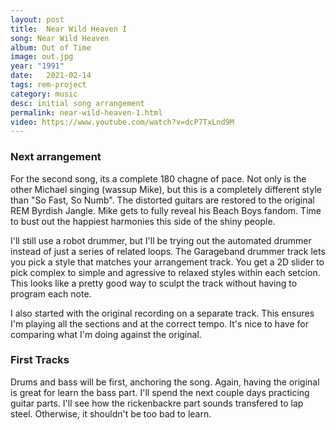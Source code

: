 ```yaml
---
layout: post
title:  Near Wild Heaven I
song: Near Wild Heaven
album: Out of Time
image: out.jpg
year: "1991"
date:   2021-02-14
tags: rem-project
category: music
desc: initial song arrangement
permalink: near-wild-heaven-1.html
video: https://www.youtube.com/watch?v=dcP7TxLnd9M
---
```


### Next arrangement
For the second song, its a complete 180 chagne of pace. Not only is the other Michael singing (wassup Mike), but this is a completely different style than "So Fast, So Numb". The distorted guitars are restored to the original REM Byrdish Jangle. Mike gets to fully reveal his Beach Boys fandom. Time to bust out the happiest harmonies this side of the shiny people.

I'll still use a robot drummer, but I'll be trying out the automated drummer instead of just a series of related loops. The Garageband drummer track lets you pick a style that matches your arrangement track. You get a 2D slider to pick complex to simple and agressive to relaxed styles within each setcion. This looks like a pretty good way to sculpt the track without having to program each note.

I also started with the original recording on a separate track. This ensures I'm playing all the sections and at the correct tempo. It's nice to have for comparing what I'm doing against the original.

### First Tracks
Drums and bass will be first, anchoring the song. Again, having the original is great for learn the bass part. I'll spend the next couple days practicing guitar parts. I'll see how the rickenbackre part sounds transfered to lap steel. Otherwise, it shouldn't be too bad to learn.
